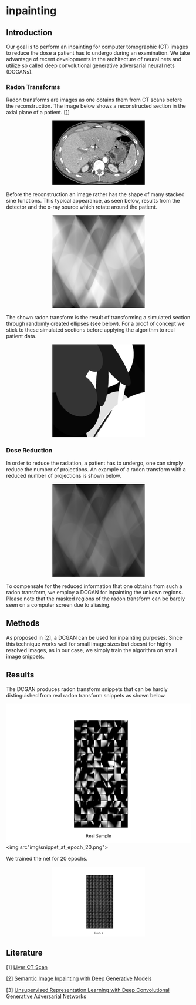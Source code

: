 # inpainting

## Introduction

Our goal is to perform an inpainting for computer tomographic (CT) images to reduce the dose a patient has to undergo during an examination. We take advantage of recent developments in the architecture of neural nets and utilize so called deep convolutional generative adversarial neural nets (DCGANs).

### Radon Transforms

Radon transforms are images as one obtains them from CT scans before the reconstruction. The image below shows a reconstructed section in the axial plane of a patient. [<a href="#1">1</a>]

<p align="center"><img src="img/real_ct.png" width="50%" height="50%"></p>

Before the reconstruction an image rather has the shape of many stacked sine functions. This typical appearance, as seen below, results from the detector and the x-ray source which rotate around the patient. 

<p align="center"><img src="img/rand_ell_rad.png" width="50%" height="50%"></p>

The shown radon transform is the result of transforming a simulated section through randomly created ellipses (see below). For a proof of concept we stick to these simulated sections before applying the algorithm to real patient data.

<p align="center"><img src="img/rand_ell.png" width="50%" height="50%"></p>

### Dose Reduction
In order to reduce the radiation, a patient has to undergo, one can simply reduce the number of projections. An example of a radon transform with a reduced number of projections is shown below.

<p align="center"><img src="img/rand_ell_rad_less_dose.png" width="50%" height="50%"></p>

To compensate for the reduced information that one obtains from such a radon transform, we employ a DCGAN for inpainting the unkown regions. Please note that the masked regions of the radon transform can be barely seen on a computer screen due to aliasing.

## Methods
As proposed in [<a href="#2">2</a>], a DCGAN can be used for inpainting purposes. Since this technique works  well for small image sizes but doesnt for highly resolved images, as in our case, we simply train the algorithm on small image snippets.

## Results
The DCGAN produces radon transform snippets that can be hardly distinguished from real radon transform snippets as shown below.

<img src="img/real_snippet.png"><img src"img/snippet_at_epoch_20.png">

We trained the net for 20 epochs.

<p align="center"><img src="img/epochs.gif" width="50%" height="50%"></p>


## Literature
[<a name="1">1</a>] [Liver CT Scan](https://upload.wikimedia.org/wikipedia/en/0/06/R_vs_L_Liver_by_CT.PNG "Link to Wikipedia")

[<a name="2">2</a>] [Semantic Image Inpainting with Deep Generative Models](https://arxiv.org/abs/1607.07539 "Link to arXiv")

[3] [Unsupervised Representation Learning with Deep Convolutional Generative Adversarial Networks](https://arxiv.org/abs/1511.06434 "Link to arXiv")
